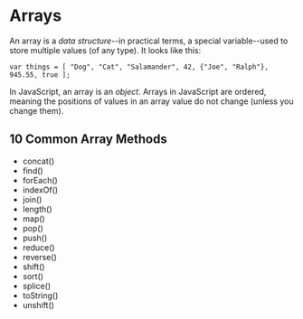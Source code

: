 # Arrays

An array is a _data structure_--in practical terms, a special variable--used to store multiple values (of any type). It looks like this:

```
var things = [ "Dog", "Cat", "Salamander", 42, {"Joe", "Ralph"}, 945.55, true ];
```

In JavaScript, an array is an _object_. Arrays in JavaScript are ordered, meaning the positions of values in an array value do not change (unless you change them).


## 10 Common Array Methods

* concat()
* find()
* forEach()
* indexOf()
* join()
* length()
* map()
* pop()
* push()
* reduce()
* reverse()
* shift()
* sort()
* splice()
* toString()
* unshift()

